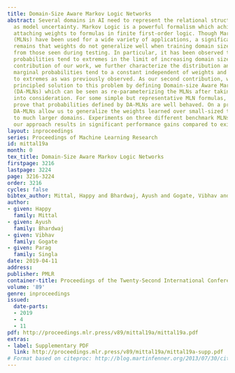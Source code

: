 ```yaml
---
title: Domain-Size Aware Markov Logic Networks
abstract: Several domains in AI need to represent the relational structure as well
  as model uncertainty. Markov Logic is a powerful formalism which achieves this by
  attaching weights to formulas in finite first-order logic. Though Markov Logic Networks
  (MLNs) have been used for a wide variety of applications, a significant challenge
  remains that weights do not generalize well when training domain sizes are different
  from those seen during testing. In particular, it has been observed that marginal
  probabilities tend to extremes in the limit of increasing domain sizes. As the first
  contribution of our work, we further characterize the distribution and show that
  marginal probabilities tend to a constant independent of weights and not always
  to extremes as was previously observed. As our second contribution, we present a
  principled solution to this problem by defining Domain-size Aware Markov Logic Networks
  (DA-MLNs) which can be seen as re-parameterizing the MLNs after taking domain size
  into consideration. For some simple but representative MLN formulas, we formally
  prove that probabilities defined by DA-MLNs are well behaved. On a practical side,
  DA-MLNs allow us to generalize the weights learned over small-sized training data
  to much larger domains. Experiments on three different benchmark MLNs show that
  our approach results in significant performance gains compared to existing methods.
layout: inproceedings
series: Proceedings of Machine Learning Research
id: mittal19a
month: 0
tex_title: Domain-Size Aware Markov Logic Networks
firstpage: 3216
lastpage: 3224
page: 3216-3224
order: 3216
cycles: false
bibtex_author: Mittal, Happy and Bhardwaj, Ayush and Gogate, Vibhav and Singla, Parag
author:
- given: Happy
  family: Mittal
- given: Ayush
  family: Bhardwaj
- given: Vibhav
  family: Gogate
- given: Parag
  family: Singla
date: 2019-04-11
address: 
publisher: PMLR
container-title: Proceedings of the Twenty-Second International Conference on Artificial Intelligence and Statistics
volume: '89'
genre: inproceedings
issued:
  date-parts:
  - 2019
  - 4
  - 11
pdf: http://proceedings.mlr.press/v89/mittal19a/mittal19a.pdf
extras:
- label: Supplementary PDF
  link: http://proceedings.mlr.press/v89/mittal19a/mittal19a-supp.pdf
# Format based on citeproc: http://blog.martinfenner.org/2013/07/30/citeproc-yaml-for-bibliographies/
---
```

